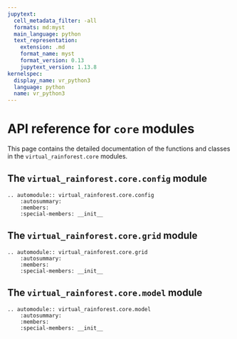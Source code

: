 ```yaml
---
jupytext:
  cell_metadata_filter: -all
  formats: md:myst
  main_language: python
  text_representation:
    extension: .md
    format_name: myst
    format_version: 0.13
    jupytext_version: 1.13.8
kernelspec:
  display_name: vr_python3
  language: python
  name: vr_python3
---
```


# API reference for `core` modules

This page contains the detailed documentation of the functions and classes in the
`virtual_rainforest.core` modules.

## The `virtual_rainforest.core.config` module

```{eval-rst}
.. automodule:: virtual_rainforest.core.config
    :autosummary:
    :members:
    :special-members: __init__
```

## The `virtual_rainforest.core.grid` module

```{eval-rst}
.. automodule:: virtual_rainforest.core.grid
    :autosummary:
    :members:
    :special-members: __init__
```

## The `virtual_rainforest.core.model` module

```{eval-rst}
.. automodule:: virtual_rainforest.core.model
    :autosummary:
    :members:
    :special-members: __init__
```
